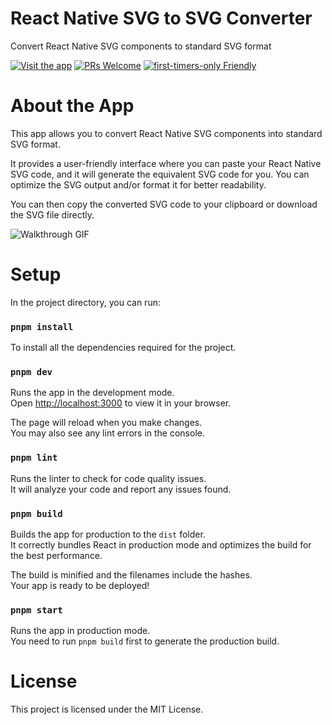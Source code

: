 # React Native SVG to SVG Converter
Convert React Native SVG components to standard SVG format

[![Visit the app](https://img.shields.io/badge/Go-to_the_app-red.svg?style=flat-square)](https://triptrackr.vercel.app/)
[![PRs Welcome](https://img.shields.io/badge/PRs-welcome-brightgreen.svg?style=flat-square)](http://makeapullrequest.com)
[![first-timers-only Friendly](https://img.shields.io/badge/first--timers--only-friendly-blue.svg)](http://www.firsttimersonly.com/)

# About the App
This app allows you to convert React Native SVG components into standard SVG format.

It provides a user-friendly interface where you can paste your React Native SVG code, and it will generate the equivalent SVG code for you. You can optimize the SVG output and/or format it for better readability.

You can then copy the converted SVG code to your clipboard or download the SVG file directly.

![Walkthrough GIF](public/walkthrough.gif)

# Setup

In the project directory, you can run:

### `pnpm install`

To install all the dependencies required for the project.

### `pnpm dev`

Runs the app in the development mode.\
Open [http://localhost:3000](http://localhost:3000) to view it in your browser.

The page will reload when you make changes.\
You may also see any lint errors in the console.

### `pnpm lint`

Runs the linter to check for code quality issues.\
It will analyze your code and report any issues found.

### `pnpm build`

Builds the app for production to the `dist` folder.\
It correctly bundles React in production mode and optimizes the build for the best performance.

The build is minified and the filenames include the hashes.\
Your app is ready to be deployed!

### `pnpm start`

Runs the app in production mode.\
You need to run `pnpm build` first to generate the production build.

# License
This project is licensed under the MIT License.